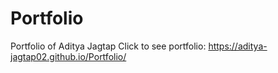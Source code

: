 # Portfolio
Portfolio of Aditya Jagtap
Click to see portfolio: https://aditya-jagtap02.github.io/Portfolio/
